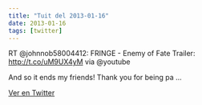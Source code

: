 ```yaml
---
title: "Tuit del 2013-01-16"
date: 2013-01-16
tags: [twitter]
---
```


RT @johnnob58004412: FRINGE - Enemy of Fate Trailer: http://t.co/uM9UX4yM via @youtube

And so it ends my friends! Thank you for being pa ...



[Ver en Twitter](https://twitter.com/i/web/status/291523276684017664)
